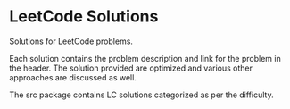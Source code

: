 # LeetCode Solutions
Solutions for LeetCode problems.

Each solution contains the problem description and link for the problem in the header.
The solution provided are optimized and various other approaches are discussed as well.

The src package contains LC solutions categorized as per the difficulty. 

<!-- Strongly recommended YouTubers for DSA concepts and complete placement preparation:
Take U Forward
Kunal Kushwaha -->

